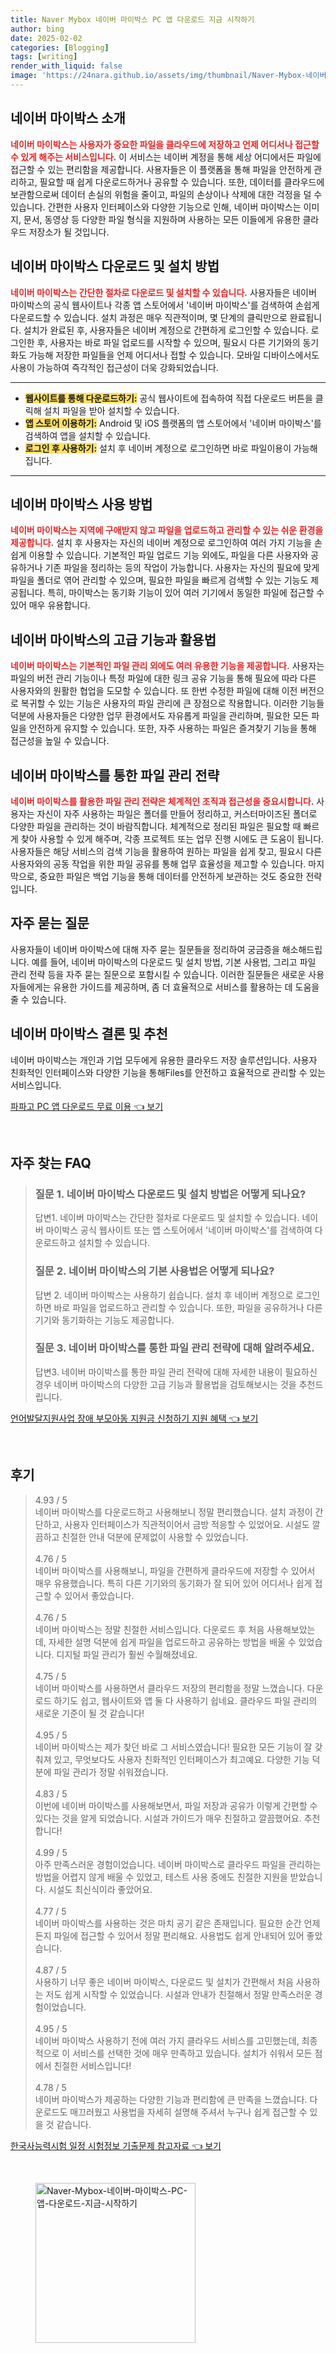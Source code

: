 ```yaml
---
title: Naver Mybox 네이버 마이박스 PC 앱 다운로드 지금 시작하기
author: bing
date: 2025-02-02
categories: [Blogging]
tags: [writing]
render_with_liquid: false
image: 'https://24nara.github.io/assets/img/thumbnail/Naver-Mybox-네이버-마이박스-PC-앱-다운로드-지금-시작하기.webp'
---
```



<h2 id='마이박스_소개'>네이버 마이박스 소개</h2>

<p><b><span style="color: #ee2323;">네이버 마이박스는 사용자가 중요한 파일을 클라우드에 저장하고 언제 어디서나 접근할 수 있게 해주는 서비스입니다.</span></b> 이 서비스는 네이버 계정을 통해 세상 어디에서든 파일에 접근할 수 있는 편리함을 제공합니다. 사용자들은 이 플랫폼을 통해 파일을 안전하게 관리하고, 필요할 때 쉽게 다운로드하거나 공유할 수 있습니다. 또한, 데이터를 클라우드에 보관함으로써 데이터 손실의 위험을 줄이고, 파일의 손상이나 삭제에 대한 걱정을 덜 수 있습니다. 간편한 사용자 인터페이스와 다양한 기능으로 인해, 네이버 마이박스는 이미지, 문서, 동영상 등 다양한 파일 형식을 지원하며 사용하는 모든 이들에게 유용한 클라우드 저장소가 될 것입니다.</p>

<h2 id='다운로드_및_설치'>네이버 마이박스 다운로드 및 설치 방법</h2>

<p><b><span style="color: #ee2323;">네이버 마이박스는 간단한 절차로 다운로드 및 설치할 수 있습니다.</span></b> 사용자들은 네이버 마이박스의 공식 웹사이트나 각종 앱 스토어에서 '네이버 마이박스'를 검색하여 손쉽게 다운로드할 수 있습니다. 설치 과정은 매우 직관적이며, 몇 단계의 클릭만으로 완료됩니다. 설치가 완료된 후, 사용자들은 네이버 계정으로 간편하게 로그인할 수 있습니다. 로그인한 후, 사용자는 바로 파일 업로드를 시작할 수 있으며, 필요시 다른 기기와의 동기화도 가능해 저장한 파일들을 언제 어디서나 접할 수 있습니다. 모바일 디바이스에서도 사용이 가능하여 즉각적인 접근성이 더욱 강화되었습니다.</p>

<hr />

<ul>
    <li><b><span style="background-color: #ffe066;">웹사이트를 통해 다운로드하기:</span></b> 공식 웹사이트에 접속하여 직접 다운로드 버튼을 클릭해 설치 파일을 받아 설치할 수 있습니다.</li>
    <li><b><span style="background-color: #ffe066;">앱 스토어 이용하기:</span></b> Android 및 iOS 플랫폼의 앱 스토어에서 '네이버 마이박스'를 검색하여 앱을 설치할 수 있습니다.</li>
    <li><b><span style="background-color: #ffe066;">로그인 후 사용하기:</span></b> 설치 후 네이버 계정으로 로그인하면 바로 파일이용이 가능해집니다.</li>
</ul>

<hr />

<h2 id='사용법'>네이버 마이박스 사용 방법</h2>

<p><b><span style="color: #ee2323;">네이버 마이박스는 지역에 구애받지 않고 파일을 업로드하고 관리할 수 있는 쉬운 환경을 제공합니다.</span></b> 설치 후 사용자는 자신의 네이버 계정으로 로그인하여 여러 가지 기능을 손쉽게 이용할 수 있습니다. 기본적인 파일 업로드 기능 외에도, 파일을 다른 사용자와 공유하거나 기존 파일을 정리하는 등의 작업이 가능합니다. 사용자는 자신의 필요에 맞게 파일을 폴더로 엮어 관리할 수 있으며, 필요한 파일을 빠르게 검색할 수 있는 기능도 제공됩니다. 특히, 마이박스는 동기화 기능이 있어 여러 기기에서 동일한 파일에 접근할 수 있어 매우 유용합니다.</p>

<h2 id='고급_기능'>네이버 마이박스의 고급 기능과 활용법</h2>

<p><b><span style="color: #ee2323;">네이버 마이박스는 기본적인 파일 관리 외에도 여러 유용한 기능을 제공합니다.</span></b> 사용자는 파일의 버전 관리 기능이나 특정 파일에 대한 링크 공유 기능을 통해 필요에 따라 다른 사용자와의 원활한 협업을 도모할 수 있습니다. 또 한번 수정한 파일에 대해 이전 버전으로 복귀할 수 있는 기능은 사용자의 파일 관리에 큰 장점으로 작용합니다. 이러한 기능들 덕분에 사용자들은 다양한 업무 환경에서도 자유롭게 파일을 관리하며, 필요한 모든 파일을 안전하게 유지할 수 있습니다. 또한, 자주 사용하는 파일은 즐겨찾기 기능을 통해 접근성을 높일 수 있습니다.</p>

<h2 id='관리_전략'>네이버 마이박스를 통한 파일 관리 전략</h2>

<p><b><span style="color: #ee2323;">네이버 마이박스를 활용한 파일 관리 전략은 체계적인 조직과 접근성을 중요시합니다.</span></b> 사용자는 자신이 자주 사용하는 파일은 폴더를 만들어 정리하고, 커스터마이즈된 폴더로 다양한 파일을 관리하는 것이 바람직합니다. 체계적으로 정리된 파일은 필요할 때 빠르게 찾아 사용할 수 있게 해주며, 각종 프로젝트 또는 업무 진행 시에도 큰 도움이 됩니다. 사용자들은 해당 서비스의 검색 기능을 활용하여 원하는 파일을 쉽게 찾고, 필요시 다른 사용자와의 공동 작업을 위한 파일 공유를 통해 업무 효율성을 제고할 수 있습니다. 마지막으로, 중요한 파일은 백업 기능을 통해 데이터를 안전하게 보관하는 것도 중요한 전략입니다.</p>

<h2 id='자주_묻는_질문'>자주 묻는 질문</h2>

<p>사용자들이 네이버 마이박스에 대해 자주 묻는 질문들을 정리하여 궁금증을 해소해드립니다. 예를 들어, 네이버 마이박스의 다운로드 및 설치 방법, 기본 사용법, 그리고 파일 관리 전략 등을 자주 묻는 질문으로 포함시킬 수 있습니다. 이러한 질문들은 새로운 사용자들에게는 유용한 가이드를 제공하며, 좀 더 효율적으로 서비스를 활용하는 데 도움을 줄 수 있습니다.</p>

<h2 id='마무리'>네이버 마이박스 결론 및 추천</h2>

<p>네이버 마이박스는 개인과 기업 모두에게 유용한 클라우드 저장 솔루션입니다. 사용자 친화적인 인터페이스와 다양한 기능을 통해Files를 안전하고 효율적으로 관리할 수 있는 서비스입니다.</p>


<p><a class="click-button" title="파파고 PC 앱 다운로드 무료 이용" href="https://24nara.github.io/posts/%ED%8C%8C%ED%8C%8C%EA%B3%A0-PC-%EC%95%B1-%EB%8B%A4%EC%9A%B4%EB%A1%9C%EB%93%9C-%EB%AC%B4%EB%A3%8C-%EC%9D%B4%EC%9A%A9/" rel="dofollow">파파고 PC 앱 다운로드 무료 이용 👈 보기</a></p><br>
<h2 id='자주_찾는_FAQ'>자주 찾는 FAQ</h2>
<div itemscope="" itemtype="https://schema.org/FAQPage"> 
<blockquote> 
<div itemscope="" itemprop="mainEntity" itemtype="https://schema.org/Question"> 
<h3 itemprop="name">질문 1. 네이버 마이박스 다운로드 및 설치 방법은 어떻게 되나요?</h3> 
<div itemscope="" itemprop="acceptedAnswer" itemtype="https://schema.org/Answer"> 
<span itemprop="text"> 
<p>답변1. 네이버 마이박스는 간단한 절차로 다운로드 및 설치할 수 있습니다. 네이버 마이박스 공식 웹사이트 또는 앱 스토어에서 '네이버 마이박스'를 검색하여 다운로드하고 설치할 수 있습니다.</p> 
</span> 
</div> 
</div> 
<div itemscope="" itemprop="mainEntity" itemtype="https://schema.org/Question"> 
<h3 itemprop="name">질문 2. 네이버 마이박스의 기본 사용법은 어떻게 되나요?</h3> 
<div itemscope="" itemprop="acceptedAnswer" itemtype="https://schema.org/Answer"> 
<span itemprop="text"> 
<p>답변 2. 네이버 마이박스는 사용하기 쉽습니다. 설치 후 네이버 계정으로 로그인하면 바로 파일을 업로드하고 관리할 수 있습니다. 또한, 파일을 공유하거나 다른 기기와 동기화하는 기능도 제공합니다.</p> 
</span> 
</div> 
</div> 
<div itemscope="" itemprop="mainEntity" itemtype="https://schema.org/Question"> 
<h3 itemprop="name">질문 3. 네이버 마이박스를 통한 파일 관리 전략에 대해 알려주세요.</h3> 
<div itemscope="" itemprop="acceptedAnswer" itemtype="https://schema.org/Answer"> 
<span itemprop="text"> 
<p>답변3. 네이버 마이박스를 통한 파일 관리 전략에 대해 자세한 내용이 필요하신 경우 네이버 마이박스의 다양한 고급 기능과 활용법을 검토해보시는 것을 추천드립니다.</p> 
</span> 
</div> 
</div> 
</blockquote> 
</div>
<p><a class="click-button" title="언어발달지원사업 장애 부모아동 지원금 신청하기 지원 혜택" href="https://24nara.github.io/posts/%EC%96%B8%EC%96%B4%EB%B0%9C%EB%8B%AC%EC%A7%80%EC%9B%90%EC%82%AC%EC%97%85-%EC%9E%A5%EC%95%A0-%EB%B6%80%EB%AA%A8%EC%95%84%EB%8F%99-%EC%A7%80%EC%9B%90%EA%B8%88-%EC%8B%A0%EC%B2%AD%ED%95%98%EA%B8%B0-%EC%A7%80%EC%9B%90-%ED%98%9C%ED%83%9D/" rel="dofollow">언어발달지원사업 장애 부모아동 지원금 신청하기 지원 혜택 👈 보기</a></p><br>
<h2 id='후기'>후기</h2>
<div itemscope itemtype="https://schema.org/Product">
  <blockquote>
  <div itemprop="review" itemscope itemtype="https://schema.org/Review">
      <div itemprop="reviewRating" itemscope itemtype="https://schema.org/Rating"> <span itemprop="ratingValue">4.93</span> / <span itemprop="bestRating">5</span> </div>
      <span itemprop="reviewBody">네이버 마이박스를 다운로드하고 사용해보니 정말 편리했습니다. 설치 과정이 간단하고, 사용자 인터페이스가 직관적이어서 금방 적응할 수 있었어요. 시설도 깔끔하고 친절한 안내 덕분에 문제없이 사용할 수 있었습니다.</span>
  </div>
  <br>
  <div itemprop="review" itemscope itemtype="https://schema.org/Review">
      <div itemprop="reviewRating" itemscope itemtype="https://schema.org/Rating"> <span itemprop="ratingValue">4.76</span> / <span itemprop="bestRating">5</span> </div>
      <span itemprop="reviewBody">네이버 마이박스를 사용해보니, 파일을 간편하게 클라우드에 저장할 수 있어서 매우 유용했습니다. 특히 다른 기기와의 동기화가 잘 되어 있어 어디서나 쉽게 접근할 수 있어서 좋았습니다.</span>
  </div>
  <br>
  <div itemprop="review" itemscope itemtype="https://schema.org/Review">
      <div itemprop="reviewRating" itemscope itemtype="https://schema.org/Rating"> <span itemprop="ratingValue">4.76</span> / <span itemprop="bestRating">5</span> </div>
      <span itemprop="reviewBody">네이버 마이박스는 정말 친절한 서비스입니다. 다운로드 후 처음 사용해보았는데, 자세한 설명 덕분에 쉽게 파일을 업로드하고 공유하는 방법을 배울 수 있었습니다. 디지털 파일 관리가 훨씬 수월해졌네요.</span>
  </div>
  <br>
  <div itemprop="review" itemscope itemtype="https://schema.org/Review">
      <div itemprop="reviewRating" itemscope itemtype="https://schema.org/Rating"> <span itemprop="ratingValue">4.75</span> / <span itemprop="bestRating">5</span> </div>
      <span itemprop="reviewBody">네이버 마이박스를 사용하면서 클라우드 저장의 편리함을 정말 느꼈습니다. 다운로드 하기도 쉽고, 웹사이트와 앱 둘 다 사용하기 쉽네요. 클라우드 파일 관리의 새로운 기준이 될 것 같습니다!</span>
  </div>
  <br>
  <div itemprop="review" itemscope itemtype="https://schema.org/Review">
      <div itemprop="reviewRating" itemscope itemtype="https://schema.org/Rating"> <span itemprop="ratingValue">4.95</span> / <span itemprop="bestRating">5</span> </div>
      <span itemprop="reviewBody">네이버 마이박스는 제가 찾던 바로 그 서비스였습니다! 필요한 모든 기능이 잘 갖춰져 있고, 무엇보다도 사용자 친화적인 인터페이스가 최고예요. 다양한 기능 덕분에 파일 관리가 정말 쉬워졌습니다.</span>
  </div>
  <br>
  <div itemprop="review" itemscope itemtype="https://schema.org/Review">
      <div itemprop="reviewRating" itemscope itemtype="https://schema.org/Rating"> <span itemprop="ratingValue">4.83</span> / <span itemprop="bestRating">5</span> </div>
      <span itemprop="reviewBody">이번에 네이버 마이박스를 사용해보면서, 파일 저장과 공유가 이렇게 간편할 수 있다는 것을 알게 되었습니다. 시설과 가이드가 매우 친절하고 깔끔했어요. 추천합니다!</span>
  </div>
  <br>
  <div itemprop="review" itemscope itemtype="https://schema.org/Review">
      <div itemprop="reviewRating" itemscope itemtype="https://schema.org/Rating"> <span itemprop="ratingValue">4.99</span> / <span itemprop="bestRating">5</span> </div>
      <span itemprop="reviewBody">아주 만족스러운 경험이었습니다. 네이버 마이박스로 클라우드 파일을 관리하는 방법을 어렵지 않게 배울 수 있었고, 테스트 사용 중에도 친절한 지원을 받았습니다. 시설도 최신식이라 좋았어요.</span>
  </div>
  <br>
  <div itemprop="review" itemscope itemtype="https://schema.org/Review">
      <div itemprop="reviewRating" itemscope itemtype="https://schema.org/Rating"> <span itemprop="ratingValue">4.77</span> / <span itemprop="bestRating">5</span> </div>
      <span itemprop="reviewBody">네이버 마이박스를 사용하는 것은 마치 공기 같은 존재입니다. 필요한 순간 언제든지 파일에 접근할 수 있어서 정말 편리해요. 사용법도 쉽게 안내되어 있어 좋았습니다.</span>
  </div>
  <br>
  <div itemprop="review" itemscope itemtype="https://schema.org/Review">
      <div itemprop="reviewRating" itemscope itemtype="https://schema.org/Rating"> <span itemprop="ratingValue">4.87</span> / <span itemprop="bestRating">5</span> </div>
      <span itemprop="reviewBody">사용하기 너무 좋은 네이버 마이박스, 다운로드 및 설치가 간편해서 처음 사용하는 저도 쉽게 시작할 수 있었습니다. 시설과 안내가 친절해서 정말 만족스러운 경험이었습니다.</span>
  </div>
  <br>
  <div itemprop="review" itemscope itemtype="https://schema.org/Review">
      <div itemprop="reviewRating" itemscope itemtype="https://schema.org/Rating"> <span itemprop="ratingValue">4.95</span> / <span itemprop="bestRating">5</span> </div>
      <span itemprop="reviewBody">네이버 마이박스 사용하기 전에 여러 가지 클라우드 서비스를 고민했는데, 최종적으로 이 서비스를 선택한 것에 매우 만족하고 있습니다. 설치가 쉬워서 모든 점에서 친절한 서비스입니다!</span>
  </div>
  <br>
  <div itemprop="review" itemscope itemtype="https://schema.org/Review">
      <div itemprop="reviewRating" itemscope itemtype="https://schema.org/Rating"> <span itemprop="ratingValue">4.78</span> / <span itemprop="bestRating">5</span> </div>
      <span itemprop="reviewBody">네이버 마이박스가 제공하는 다양한 기능과 편리함에 큰 만족을 느꼈습니다. 다운로드도 매끄러웠고 사용법을 자세히 설명해 주셔서 누구나 쉽게 접근할 수 있을 것 같습니다.</span>
  </div>
  </blockquote>
</div>
<p><a class="click-button" title="한국사능력시험 일정 시험정보 기출문제 참고자료" href="https://24nara.github.io/posts/%ED%95%9C%EA%B5%AD%EC%82%AC%EB%8A%A5%EB%A0%A5%EC%8B%9C%ED%97%98-%EC%9D%BC%EC%A0%95-%EC%8B%9C%ED%97%98%EC%A0%95%EB%B3%B4-%EA%B8%B0%EC%B6%9C%EB%AC%B8%EC%A0%9C-%EC%B0%B8%EA%B3%A0%EC%9E%90%EB%A3%8C/" rel="dofollow">한국사능력시험 일정 시험정보 기출문제 참고자료 👈 보기</a></p><br>
<figure class="image"><img src="https://24nara.github.io/assets/img/thumbnail/Naver-Mybox-네이버-마이박스-PC-앱-다운로드-지금-시작하기.webp" alt="Naver-Mybox-네이버-마이박스-PC-앱-다운로드-지금-시작하기" width="256" height="256"></figure>